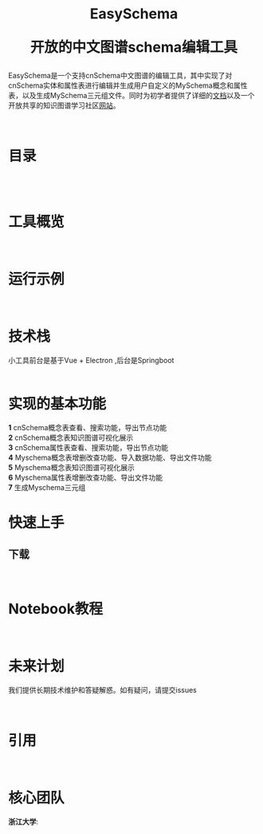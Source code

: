 
<!--<p align="center">
    <a href=""> <img src="pics/logo.png" width="400"/></a>
<p>
<p align="center">  
    <a href="http://neuralkg.zjukg.cn/">
        <img alt="Website" src="https://img.shields.io/badge/website-online-orange">
    </a>
    <a href="https://pypi.org/project/neuralkg/">
        <img alt="Pypi" src="https://img.shields.io/pypi/v/neuralkg">
    </a>
    <a href="https://github.com/zjukg/NeuralKG/blob/main/LICENSE">
        <img alt="Pypi" src="https://img.shields.io/badge/license-Apache--2.0-yellowgreen">
    </a>
    <a href="">
        <img alt="LICENSE" src="https://img.shields.io/badge/license-MIT-brightgreen">
    </a>
    <a href="https://zjukg.github.io/NeuralKG/index.html">
        <img alt="Documentation" src="https://img.shields.io/badge/Doc-online-blue">
    </a>
</p>-->
<h1 align="center">
    <p>EasySchema</p>
    <p>开放的中文图谱schema编辑工具</p>
</h1>

EasySchema是一个支持cnSchema中文图谱的编辑工具，其中实现了对cnSchema实体和属性表进行编辑并生成用户自定义的MySchema概念和属性表，以及生成MySchema三元组文件。同时为初学者提供了详细的[文档](https://zjukg.github.io/.../index.html)以及一个开放共享的知识图谱学习社区[网站](http://cnschema.openkg.cn/)。

<br>

# 目录

<!--
- [目录](#目录)
- [😃最新消息](#最新消息)
  - [2022年10月](#2022年10月)
  - [2022年9月](#2022年9月)
  - [2022年6月](#2022年6月)
  - [2022年3月](#2022年3月)
  - [2022年2月](#2022年2月)
- [工具概览](#工具概览)
- [运行示例](#运行示例)
- [实现模型](#实现模型)
- [快速上手](#快速上手)
  - [下载](#下载)
  - [模型训练](#模型训练)
  - [模型测试](#模型测试)
  - [超参调节](#超参调节)
- [复现结果](#复现结果)
- [Notebook教程](#notebook教程)
- [详细文档](#详细文档)
- [引用](#引用)
- [NeuralKG核心团队](#neuralkg核心团队)-->
<!-- * [To do](#to-do) -->

<br>

<!--
# 😃最新消息
## 2022年10月
* 我们添加了[DualE](https://ojs.aaai.org/index.php/AAAI/article/view/16850)模型

## 2022年9月
* 我们添加了[PairRE](https://arxiv.org/pdf/2011.03798.pdf)模型

## 2022年6月
* 我们添加了[HAKE](https://arxiv.org/abs/1911.09419)模型

## 2022年3月
* 我们提供了一个[Google Colab教程](https://drive.google.com/drive/folders/1OyuxvdjRNFzRuheNZaGGCsPe75T1pW1P?usp=sharing)帮助用户使用我们的工具包
* 我们提供了一篇[博客](http://neuralkg.zjukg.org/uncategorized/neuralkg-for-recommendation%ef%bf%bc/)来介绍我们的工具包在自定义数据集上的使用方式

## 2022年2月
* 我们发布了关于该工具包的论文[NeuralKG: An Open Source Library for Diverse Representation Learning of Knowledge Graphs](https://arxiv.org/abs/2202.12571)
-->
<br>

# 工具概览
<!--
<h3 align="center">
    <img src="pics/overview.png", width="600">
</h3>



NeuralKG工具包整体基于[PyTorch Lightning](https://www.pytorchlightning.ai/)框架，并提供了一个用于多种知识图谱表示学习模型的通用工作流程且高度模块化。NeuralKG具有如下特性：

+  **支持多种方法。** NeuralKG提供了对三类知识图谱嵌入方法的代码实现，包括**传统知识图谱嵌入**, **基于图神经网络的知识图谱嵌入**, 以及**基于规则的知识图谱嵌入**。


+ **方便快速的客制化。** NeuralKG对知识图谱表示模型进行细化的模块解耦以方便使用者快速定制自己的模型，其中包括知识图谱数据处理模块，负采样模块，超参数监控模块，训练模块以及模型验证模块。这些模块被广泛应用于不同的知识图谱嵌入模型中
+ **长期技术支持。** NeuralKG的核心开发团队将提供长期的技术支持，同时我们也欢迎开发者们对本项目进行pull requests。
-->
<br>

# 运行示例

<!--
NeuralKG在自定义知识图谱demo_kg上运行的示例。

<img src="pics/demo.gif">-->


<br>

# 技术栈
小工具前台是基于Vue + Electron ,后台是Springboot
<br>
<br>

# 实现的基本功能
**1** cnSchema概念表查看、搜索功能，导出节点功能<br>
**2** cnSchema概念表知识图谱可视化展示<br>
**3** cnSchema属性表查看、搜索功能，导出节点功能<br>
**4** Myschema概念表增删改查功能、导入数据功能、导出文件功能<br>
**5** Myschema概念表知识图谱可视化展示<br>
**6** Myschema属性表增删改查功能、导出文件功能<br>
**7** 生成Myschema三元组
<br>

# 快速上手

## 下载
<!--
**Step1** 使用 ```Anaconda``` 创建虚拟环境，并进入虚拟环境

```bash
conda create -n neuralkg python=3.8
conda activate neuralkg
```
**Step2** 下载适用您CUDA版本的的PyTorch的DGL，下面我们提供一个基于CUDA 11.1的下载样例 

+  下载PyTorch
```
pip install torch==1.9.1+cu111 -f https://download.pytorch.org/whl/torch_stable.html
```
+ 下载DGL
```
pip install dgl-cu111 dglgo -f https://data.dgl.ai/wheels/repo.html
```

**Step3** 安装NeuralKG

+ 基于Pypi
```bash
pip install neuralkg
```

+ 或基于源码

```bash
git clone https://github.com/zjukg/NeuralKG.git
cd NeuralKG
python setup.py install
```
## 模型训练
```
# Use bash script
sh ./scripts/your-sh

# Use config
python main.py --load_config --config_path <your-config>

```

## 模型测试
```
python main.py --test_only --checkpoint_dir <your-model-path>
```
## 超参调节
NeuralKG使用[Weights&Biases](https://wandb.ai/site)进行超参数调节，支持多种超参优化例如网格搜索、随机搜索和贝叶斯优化。搜索类型和搜索空间可以通过配置（*.yaml）文件进行设置。

下面展示了在FB15k-237上训练TransE，并使用贝叶斯搜索（bayes search）进行超参数调节的配置文件：

```
command:
  - ${env}
  - ${interpreter}
  - ${program}
  - ${args}
program: main.py
method: bayes
metric:
  goal: maximize
  name: Eval|hits@10
parameters:
  dataset_name:
    value: FB15K237
  model_name:
    value: TransE
  loss_name:
    values: [Adv_Loss, Margin_Loss]
  train_sampler_class:
    values: [UniSampler, BernSampler]
  emb_dim:
    values: [400, 600]
  lr:
    values: [1e-4, 5e-5, 1e-6]
  train_bs:
    values: [1024, 512]
  num_neg:
    values: [128, 256]
```
<br>

# 复现结果
下面展示了使用NeuralKG的不同模型在FB15k-237上的结果，更多结果请访问[此处](https://zjukg.github.io/NeuralKG/result.html)。


|Method | MRR | Hit@1 | Hit@3 | Hit@10 |
|:------:|:---:|:-----:|:-----:|:------:|
|TransE|0.32|0.23|0.36|0.51|
|TransR|0.23|0.16|0.26|0.38|
|TransH|0.31|0.2|0.34|0.50|
|DistMult|0.30|0.22|0.33|0.48|
|ComplEx|0.25|0.17|0.27|0.40|
|SimplE|0.16|0.09|0.17|0.29|
|ConvE|0.32|0.23|0.35|0.50|
|RotatE|0.33|0.23|0.37|0.53|
|BoxE|0.32|0.22|0.36|0.52|
|HAKE|0.34|0.24|0.38|0.54|
|PairRE|0.35|0.25|0.38|0.54|
|DualE|0.33|0.24|0.36|0.52|
|XTransE|0.29|0.19|0.31|0.45|
|RGCN|0.25|0.16|0.27|0.43|
|KBAT*|0.28|0.18|0.31|0.46|
|CompGCN|0.34|0.25|0.38|0.52|
|IterE|0.26|0.19|0.29|0.41|

*:在KBAT的原论文作者实现中存在标签泄漏的问题，所以正确的结果相对较低，具体可以查看https://github.com/deepakn97/relationPrediction/issues/28
-->
<br>

# Notebook教程

<!--
😃我们使用colab提供部分notebook供用户使用我们的工具包

[![Colab Notebook](https://colab.research.google.com/assets/colab-badge.svg)](https://drive.google.com/drive/folders/1OyuxvdjRNFzRuheNZaGGCsPe75T1pW1P?usp=sharing)
-->
<br>

# 未来计划
我们提供长期技术维护和答疑解惑。如有疑问，请提交issues
<!--
https://zjukg.github.io/NeuralKG/neuralkg.html-->


<!-- <br> -->

<!-- # To do -->

<br>

# 引用
<!--
如果您使用了NeuralKG，请引用我们的论文

```bibtex
@article{zhang2022neuralkg,
      title={NeuralKG: An Open Source Library for Diverse Representation Learning of Knowledge Graphs}, 
      author={Zhang, Wen and Chen, Xiangnan and Yao, Zhen and Chen, Mingyang and Zhu, Yushan and Yu, Hongtao and Huang, Yufeng and others},
      journal={arXiv preprint arXiv:2202.12571},
      year={2022},
}

```
-->
<br>

# 核心团队

**浙江大学**: <!--张文，陈湘楠，姚祯，陈名杨，朱渝珊，俞洪涛，黄雨峰，许泽众，徐雅静，叶鹏，张溢弛，张宁豫，郑国轴，陈华钧-->
